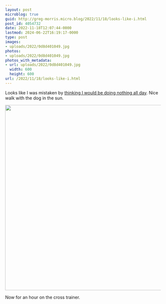 ```yaml
---
layout: post
microblog: true
guid: http://greg-morris.micro.blog/2022/11/18/looks-like-i.html
post_id: 4054732
date: 2022-11-18T12:07:44-0000
lastmod: 2024-06-22T16:19:17-0000
type: post
images:
- uploads/2022/0d8d401049.jpg
photos:
- uploads/2022/0d8d401049.jpg
photos_with_metadata:
- url: uploads/2022/0d8d401049.jpg
  width: 600
  height: 600
url: /2022/11/18/looks-like-i.html
---
```

Looks like I was mistaken by [thinking I would be doing nothing all day](https://www.gr36.com/2022/11/18/today-is-a.html). Nice walk with the dog in the sun.

<img src="uploads/2022/0d8d401049.jpg" width="600" height="600" alt="" />

Now for an hour on the cross trainer.
